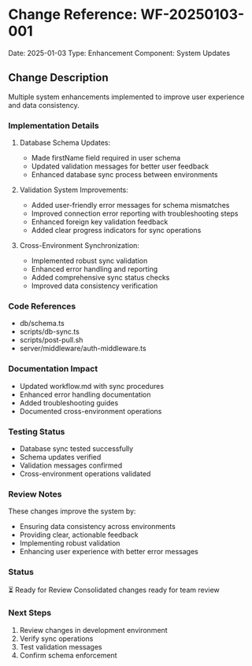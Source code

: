 # Change Reference: WF-20250103-001
Date: 2025-01-03
Type: Enhancement
Component: System Updates

## Change Description
Multiple system enhancements implemented to improve user experience and data consistency.

### Implementation Details
1. Database Schema Updates:
   - Made firstName field required in user schema
   - Updated validation messages for better user feedback
   - Enhanced database sync process between environments

2. Validation System Improvements:
   - Added user-friendly error messages for schema mismatches
   - Improved connection error reporting with troubleshooting steps
   - Enhanced foreign key validation feedback
   - Added clear progress indicators for sync operations

3. Cross-Environment Synchronization:
   - Implemented robust sync validation
   - Enhanced error handling and reporting
   - Added comprehensive sync status checks
   - Improved data consistency verification

### Code References
- db/schema.ts
- scripts/db-sync.ts
- scripts/post-pull.sh
- server/middleware/auth-middleware.ts

### Documentation Impact
- Updated workflow.md with sync procedures
- Enhanced error handling documentation
- Added troubleshooting guides
- Documented cross-environment operations

### Testing Status
- Database sync tested successfully
- Schema updates verified
- Validation messages confirmed
- Cross-environment operations validated

### Review Notes
These changes improve the system by:
- Ensuring data consistency across environments
- Providing clear, actionable feedback
- Implementing robust validation
- Enhancing user experience with better error messages

### Status
⏳ Ready for Review
Consolidated changes ready for team review

### Next Steps
1. Review changes in development environment
2. Verify sync operations
3. Test validation messages
4. Confirm schema enforcement